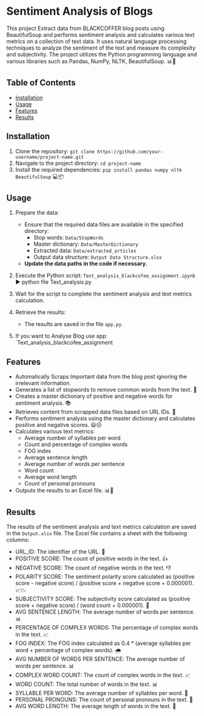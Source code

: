 # Sentiment Analysis of Blogs

This project Extract data from BLACKCOFFER blog posts using BeautifulSoup and performs sentiment analysis and calculates various text metrics on a collection of text data. It uses natural language processing techniques to analyze the sentiment of the text and measure its complexity and subjectivity. The project utilizes the Python programming language and various libraries such as Pandas, NumPy, NLTK, BeautifulSoup. 📊📝

## Table of Contents

- [Installation](#installation)
- [Usage](#usage)
- [Features](#features)
- [Results](#results)

## Installation

1. Clone the repository: `git clone https://github.com/your-username/project-name.git`
2. Navigate to the project directory: `cd project-name`
3. Install the required dependencies: `pip install pandas numpy nltk BeautifulSoup` 💻📦

## Usage

1. Prepare the data:
   - Ensure that the required data files are available in the specified directory:
     - Stop words: `Data/StopWords`
     - Master dictionary: `Data/MasterDictionary`
     - Extracted data: `Data/extracted_articles`
     - Output data structure: `Output Data Structure.xlsx`
   - **Update the data paths in the code if necessary.**

2. Execute the Python script: `Text_analysis_blackcofee_assignment.ipynb` ▶️ python file Text_analysis.py

3. Wait for the script to complete the sentiment analysis and text metrics calculation.

4. Retrieve the results:
   - The results are saved in the file `app.py`.

5. If you want to Analyse Blog use app: `Text_analysis_blackcofee_assignment
## Features

- Automatically Scraps Important data from the blog post ignoring the irrelevant information.
- Generates a list of stopwords to remove common words from the text. 🛑
- Creates a master dictionary of positive and negative words for sentiment analysis. 📚
- Retrieves content from scrapped data files based on URL IDs. 📂
- Performs sentiment analysis using the master dictionary and calculates positive and negative scores. 😃😔
- Calculates various text metrics:
  - Average number of syllables per word
  - Count and percentage of complex words
  - FOG index
  - Average sentence length
  - Average number of words per sentence
  - Word count
  - Average word length
  - Count of personal pronouns
- Outputs the results to an Excel file. 📊📝

## Results

The results of the sentiment analysis and text metrics calculation are saved in the `Output.xlsx` file. The Excel file contains a sheet with the following columns:

- URL_ID: The identifier of the URL. 🔗
- POSITIVE SCORE: The count of positive words in the text. 👍
- NEGATIVE SCORE: The count of negative words in the text. 👎
- POLARITY SCORE: The sentiment polarity score calculated as (positive score - negative score) / (positive score + negative score + 0.000001). 📈📉
- SUBJECTIVITY SCORE: The subjectivity score calculated as (positive score + negative score) / (word count + 0.000001). 📖
- AVG SENTENCE LENGTH: The average number of words per sentence. 📊
- PERCENTAGE OF COMPLEX WORDS: The percentage of complex words in the text. 📈
- FOG INDEX: The FOG index calculated as 0.4 * (average syllables per word + percentage of complex words). 🌧️
- AVG NUMBER OF WORDS PER SENTENCE: The average number of words per sentence. 📊
- COMPLEX WORD COUNT: The count of complex words in the text. 📈
- WORD COUNT: The total number of words in the text. 📊
- SYLLABLE PER WORD: The average number of syllables per word. 📏
- PERSONAL PRONOUNS: The count of personal pronouns in the text. 👥
- AVG WORD LENGTH: The average length of words in the text. 📏

